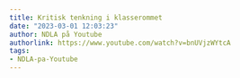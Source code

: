 ```yaml
---
title: Kritisk tenkning i klasserommet
date: "2023-03-01 12:03:23"
author: NDLA på Youtube
authorlink: https://www.youtube.com/watch?v=bnUVjzWYtcA
tags:
- NDLA-pa-Youtube
---
```

